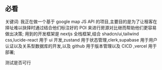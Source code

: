 ## 必看

关键词:
我正在做一个基于 google map JS API 的项目,主要目的是为了让租客在择址难以抉择时通过结合他们标注好的 POI 来进行房源对比继而帮助他们更容易做出决策;
用到的开发框架是 nextjs 全栈框架,结合 shadcn/ui,tailwind css,lucide-react 用于 ui 开发,zustand 用于状态管理,clerk,supabase 用于用户认证以及关系型数据库的开发,以及 github 用于版本管理以及 CICD ,vercel 用于部署;

测试是否可行
